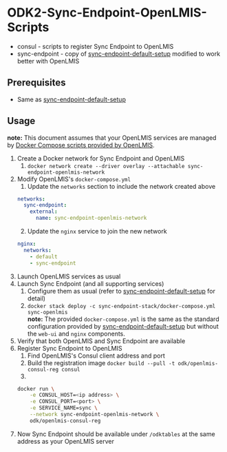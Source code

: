 # ODK2-Sync-Endpoint-OpenLMIS-Scripts

 - consul - scripts to register Sync Endpoint to OpenLMIS
 - sync-endpoint - copy of [sync-endpoint-default-setup](https://github.com/opendatakit/sync-endpoint-default-setup) modified to work better with OpenLMIS

## Prerequisites

 - Same as [sync-endpoint-default-setup](https://github.com/opendatakit/sync-endpoint-default-setup)

## Usage

**note:** This document assumes that your OpenLMIS services are managed by [Docker Compose scripts provided by OpenLMIS](https://github.com/OpenLMIS/openlmis-ref-distro).

1. Create a Docker network for Sync Endpoint and OpenLMIS
    1. `docker network create --driver overlay --attachable sync-endpoint-openlmis-network`
2. Modify OpenLMIS's `docker-compose.yml`
    1. Update the `networks` section to include the network created above
    ```YAML
    networks:
      sync-endpoint:
        external:
          name: sync-endpoint-openlmis-network
    ```
    2. Update the `nginx` service to join the new network
    ```YAML
    nginx:
      networks:
        - default
        - sync-endpoint
    ```
3. Launch OpenLMIS services as usual
4. Launch Sync Endpoint (and all supporting services)
    1. Configure them as usual (refer to [sync-endpoint-default-setup](https://github.com/opendatakit/sync-endpoint-default-setup) for detail)
    2. `docker stack deploy -c sync-endpoint-stack/docker-compose.yml sync-openlmis`  
    **note:** The provided `docker-compose.yml` is the same as the standard configuration provided by [sync-endpoint-default-setup](https://github.com/opendatakit/sync-endpoint-default-setup) but without the `web-ui` and `nginx` components. 
5. Verify that both OpenLMIS and Sync Endpoint are available
6. Register Sync Endpoint to OpenLMIS
    1. Find OpenLMIS's Consul client address and port
    2. Build the registration image `docker build --pull -t odk/openlmis-consul-reg consul`
    3. 
    ```sh
    docker run \
        -e CONSUL_HOST=<ip address> \
        -e CONSUL_PORT=<port> \
        -e SERVICE_NAME=sync \
        --network sync-endpoint-openlmis-network \
        odk/openlmis-consul-reg
    ```
7. Now Sync Endpoint should be available under `/odktables` at the same address as your OpenLMIS server 